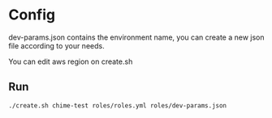 # Config
dev-params.json contains the environment name, you can create a new json file according to your needs.

You can edit aws region on create.sh

## Run
```./create.sh chime-test roles/roles.yml roles/dev-params.json```
